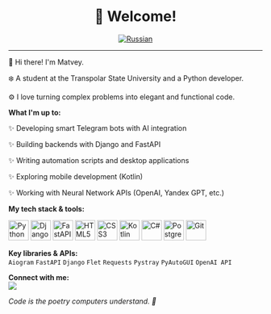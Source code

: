 <div align="center">

# 👋 Welcome!

[![Russian](https://img.shields.io/badge/Русский-0077FF?style=for-the-badge&logo=google-translate&logoColor=white)](https://github.com/me-ninezet/me-ninezet-russian)

---

</div>

👋 Hi there! I'm Matvey.

❄️ A student at the Transpolar State University and a Python developer. 

⚙️ I love turning complex problems into elegant and functional code.

**What I'm up to:**

✨ Developing smart Telegram bots with AI integration

✨ Building backends with Django and FastAPI

✨ Writing automation scripts and desktop applications

✨ Exploring mobile development (Kotlin)

✨ Working with Neural Network APIs (OpenAI, Yandex GPT, etc.)

**My tech stack & tools:**  
<div align="left">
<img src="https://cdn.jsdelivr.net/gh/devicons/devicon/icons/python/python-original.svg" title="Python" width="40" height="40"/>
<img src="https://cdn.jsdelivr.net/gh/devicons/devicon/icons/django/django-plain.svg" title="Django" width="40" height="40"/>
<img src="https://cdn.jsdelivr.net/gh/devicons/devicon/icons/fastapi/fastapi-original.svg" title="FastAPI" width="40" height="40"/>
<img src="https://cdn.jsdelivr.net/gh/devicons/devicon/icons/html5/html5-original.svg" title="HTML5" width="40" height="40"/>
<img src="https://cdn.jsdelivr.net/gh/devicons/devicon/icons/css3/css3-original.svg" title="CSS3" width="40" height="40"/>
<img src="https://cdn.jsdelivr.net/gh/devicons/devicon/icons/kotlin/kotlin-original.svg" title="Kotlin" width="40" height="40"/>
<img src="https://cdn.jsdelivr.net/gh/devicons/devicon/icons/csharp/csharp-original.svg" title="C#" width="40" height="40"/>
<img src="https://cdn.jsdelivr.net/gh/devicons/devicon/icons/postgresql/postgresql-original.svg" title="PostgreSQL" width="40" height="40"/>
<img src="https://cdn.jsdelivr.net/gh/devicons/devicon/icons/git/git-original.svg" title="Git" width="40" height="40"/>
</div>

**Key libraries & APIs:**  
`Aiogram` `FastAPI` `Django` `Flet` `Requests` `Pystray` `PyAutoGUI` `OpenAI API`

**Connect with me:**  
[<img src="https://img.shields.io/badge/Telegram-2CA5E0?style=for-the-badge&logo=telegram&logoColor=white" />](https://t.me/me_ninezet)

*Code is the poetry computers understand. 🚀*
